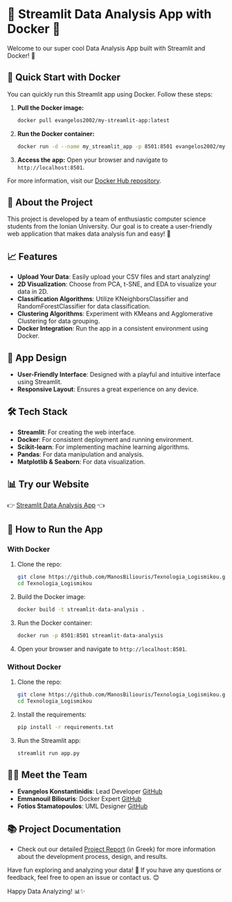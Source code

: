 # 🎉 Streamlit Data Analysis App with Docker 🌟

Welcome to our super cool Data Analysis App built with Streamlit and Docker! 🚀

## 🚀 Quick Start with Docker

You can quickly run this Streamlit app using Docker. Follow these steps:

1. **Pull the Docker image:**
    ```sh
    docker pull evangelos2002/my-streamlit-app:latest
    ```
2. **Run the Docker container:**
    ```sh
    docker run -d --name my_streamlit_app -p 8501:8501 evangelos2002/my-streamlit-app:latest
    ```
3. **Access the app:**
    Open your browser and navigate to `http://localhost:8501`.

For more information, visit our [Docker Hub repository](https://hub.docker.com/repository/docker/evangelos2002/my-streamlit-app/tags).

## 🏫 About the Project

This project is developed by a team of enthusiastic computer science students from the Ionian University. Our goal is to create a user-friendly web application that makes data analysis fun and easy! 🥳

## 📈 Features

- **Upload Your Data**: Easily upload your CSV files and start analyzing!
- **2D Visualization**: Choose from PCA, t-SNE, and EDA to visualize your data in 2D.
- **Classification Algorithms**: Utilize KNeighborsClassifier and RandomForestClassifier for data classification.
- **Clustering Algorithms**: Experiment with KMeans and Agglomerative Clustering for data grouping.
- **Docker Integration**: Run the app in a consistent environment using Docker.

## 🎨 App Design

- **User-Friendly Interface**: Designed with a playful and intuitive interface using Streamlit.
- **Responsive Layout**: Ensures a great experience on any device.

## 🛠️ Tech Stack

- **Streamlit**: For creating the web interface.
- **Docker**: For consistent deployment and running environment.
- **Scikit-learn**: For implementing machine learning algorithms.
- **Pandas**: For data manipulation and analysis.
- **Matplotlib & Seaborn**: For data visualization.

## 📊 Try our Website

👉 [Streamlit Data Analysis App](https://softwaretechnology-b42qedritrsylcjthcxrvx.streamlit.app) 👈

## 🚀 How to Run the App

### With Docker

1. Clone the repo:
    ```sh
    git clone https://github.com/ManosBiliouris/Texnologia_Logismikou.git
    cd Texnologia_Logismikou
    ```
2. Build the Docker image:
    ```sh
    docker build -t streamlit-data-analysis .
    ```
3. Run the Docker container:
    ```sh
    docker run -p 8501:8501 streamlit-data-analysis
    ```
4. Open your browser and navigate to `http://localhost:8501`.

### Without Docker

1. Clone the repo:
    ```sh
    git clone https://github.com/ManosBiliouris/Texnologia_Logismikou.git
    cd Texnologia_Logismikou
    ```
2. Install the requirements:
    ```sh
    pip install -r requirements.txt
    ```
3. Run the Streamlit app:
    ```sh
    streamlit run app.py
    ```

## 👨‍💻 Meet the Team

- **Evangelos Konstantinidis**: Lead Developer [GitHub](https://github.com/vag4me)
- **Emmanouil Biliouris**: Docker Expert [GitHub](https://github.com/ManosBiliouris)
- **Fotios Stamatopoulos**: UML Designer [GitHub](https://github.com/FOTAKLAS)

## 📚 Project Documentation

- Check out our detailed [Project Report](https://github.com/ManosBiliouris/Texnologia_Logismikou/blob/main/report.pdf) (in Greek) for more information about the development process, design, and results.

Have fun exploring and analyzing your data! 🎉 If you have any questions or feedback, feel free to open an issue or contact us. 😊

Happy Data Analyzing! 📊✨
